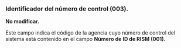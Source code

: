 ### Identificador del número de control (003).
**No modificar.**

Este campo indica el código de la agencia cuyo número de control del sistema está contenido en el campo **Número de ID de RISM (001).**
